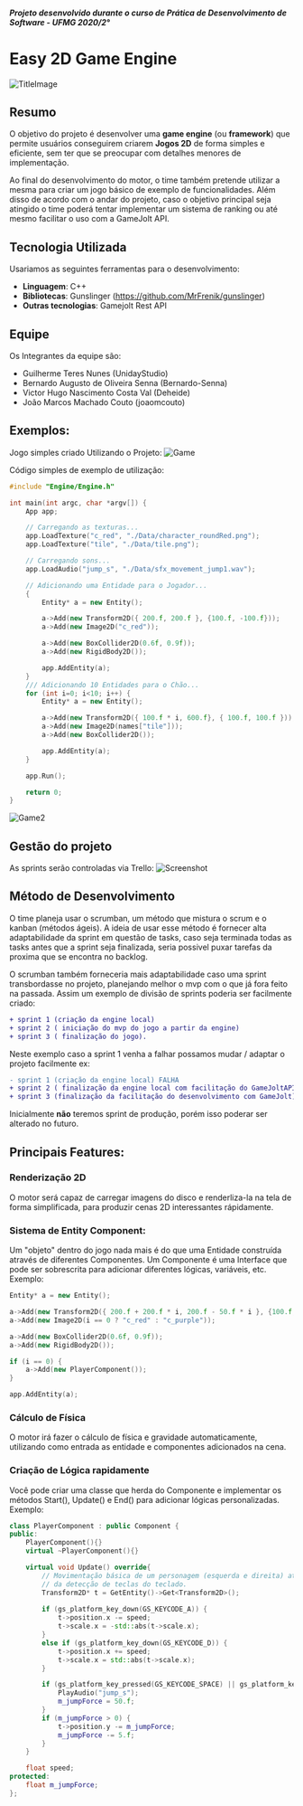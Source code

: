 ##### Projeto desenvolvido durante o curso de Prática de Desenvolvimento de Software - UFMG 2020/2°

# Easy 2D Game Engine

![TitleImage](https://media.discordapp.net/attachments/783065895982334002/801538602579263508/unknown.png?width=753&height=427)

## Resumo
O objetivo do projeto é desenvolver uma **game engine** (ou **framework**) que permite usuários conseguirem criarem **Jogos 2D** de forma simples e eficiente, sem ter que se preocupar com detalhes menores de implementação. 

Ao final do desenvolvimento do motor, o time também pretende utilizar a mesma para criar um jogo básico de exemplo de funcionalidades. Além disso de acordo com o andar do projeto, caso o objetivo principal seja atingido o time poderá tentar implementar um sistema de ranking ou até mesmo facilitar o uso com a GameJolt API.

## Tecnologia Utilizada
Usariamos as seguintes ferramentas para o desenvolvimento:
- **Linguagem**: C++
- **Bibliotecas**: Gunslinger (https://github.com/MrFrenik/gunslinger)
- **Outras tecnologias**: Gamejolt Rest API

## Equipe
Os Integrantes da equipe são:
- Guilherme Teres Nunes (UnidayStudio)
- Bernardo Augusto de Oliveira Senna (Bernardo-Senna)
- Victor Hugo Nascimento Costa Val (Deheide)
- João Marcos Machado Couto (joaomcouto)

## Exemplos:
Jogo simples criado Utilizando o Projeto:
![Game](https://media.discordapp.net/attachments/748726391637409804/801537044576206897/unknown.png)

Código simples de exemplo de utilização:
```cpp
#include "Engine/Engine.h"

int main(int argc, char *argv[]) {
	App app;

	// Carregando as texturas...
	app.LoadTexture("c_red", "./Data/character_roundRed.png");
	app.LoadTexture("tile", "./Data/tile.png");

	// Carregando sons...
	app.LoadAudio("jump_s", "./Data/sfx_movement_jump1.wav");

	// Adicionando uma Entidade para o Jogador...
	{
		Entity* a = new Entity();

		a->Add(new Transform2D({ 200.f, 200.f }, {100.f, -100.f}));
		a->Add(new Image2D("c_red"));

		a->Add(new BoxCollider2D(0.6f, 0.9f));
		a->Add(new RigidBody2D());

		app.AddEntity(a);
	}
	/// Adicionando 10 Entidades para o Chão...
	for (int i=0; i<10; i++) {
		Entity* a = new Entity();

		a->Add(new Transform2D({ 100.f * i, 600.f}, { 100.f, 100.f }));
		a->Add(new Image2D(names["tile"]));
		a->Add(new BoxCollider2D());

		app.AddEntity(a);
	}

	app.Run();

	return 0;
}
```

![Game2](https://media.discordapp.net/attachments/783065895982334002/801539728368205824/unknown.png)

## Gestão do projeto
As sprints serão controladas via Trello:
![Screenshot](https://media.discordapp.net/attachments/783065895982334002/795734782548901918/H5JS9eqTdbzOfm4V8L0dtmas2WN5f8D1g8cvjuXT4UAAAAASUVORK5CYII.png)

## Método de Desenvolvimento
O time planeja usar o scrumban, um método que mistura o scrum e o kanban (métodos ágeis). A ideia de usar esse método é fornecer alta adaptabilidade da sprint em questão de tasks, caso seja terminada todas as tasks antes que a sprint seja finalizada, seria possivel puxar tarefas da proxima que se encontra no backlog.

O scrumban também forneceria mais adaptabilidade caso uma sprint transbordasse no projeto, planejando melhor o mvp com o que já fora feito na passada. Assim um exemplo de divisão de sprints poderia ser facilmente criado: 
```diff
+ sprint 1 (criação da engine local)
+ sprint 2 ( iniciação do mvp do jogo a partir da engine)
+ sprint 3 ( finalização do jogo).
```
Neste exemplo caso a sprint 1 venha a falhar possamos mudar / adaptar o projeto facilmente 
ex:
```diff
- sprint 1 (criação da engine local) FALHA
+ sprint 2 ( finalização da engine local com facilitação do GameJoltAPI)
+ sprint 3 (finalização da facilitação do desenvolvimento com GameJolt).
```
Inicialmente **não** teremos sprint de produção, porém isso poderar ser alterado no futuro.

## Principais Features:
### Renderização 2D
O motor será capaz de carregar imagens do disco e renderliza-la na tela de forma simplificada, para produzir cenas 2D interessantes rápidamente.

### Sistema de Entity Component: 
Um "objeto" dentro do jogo nada mais é do que uma Entidade construída através de diferentes Componentes. Um Componente é uma Interface que pode ser sobrescrita para adicionar diferentes lógicas, variáveis, etc. Exemplo:
```cpp
Entity* a = new Entity();

a->Add(new Transform2D({ 200.f + 200.f * i, 200.f - 50.f * i }, {100.f, -100.f}));
a->Add(new Image2D(i == 0 ? "c_red" : "c_purple"));

a->Add(new BoxCollider2D(0.6f, 0.9f));
a->Add(new RigidBody2D());

if (i == 0) {
	a->Add(new PlayerComponent());
}

app.AddEntity(a);
```

### Cálculo de Física
O motor irá fazer o cálculo de física e gravidade automaticamente, utilizando como entrada as entidade e componentes adicionados na cena.

### Criação de Lógica rapidamente
Você pode criar uma classe que herda do Componente e implementar os métodos Start(), Update() e End() para adicionar lógicas personalizadas. 
Exemplo:
```cpp
class PlayerComponent : public Component {
public:
	PlayerComponent(){}
	virtual ~PlayerComponent(){}

	virtual void Update() override{
		// Movimentação básica de um personagem (esquerda e direita) através
		// da detecção de teclas do teclado.
		Transform2D* t = GetEntity()->Get<Transform2D>();
		
		if (gs_platform_key_down(GS_KEYCODE_A)) {
			t->position.x -= speed;
			t->scale.x = -std::abs(t->scale.x);
		}
		else if (gs_platform_key_down(GS_KEYCODE_D)) {
			t->position.x += speed;
			t->scale.x = std::abs(t->scale.x);
		}

		if (gs_platform_key_pressed(GS_KEYCODE_SPACE) || gs_platform_key_pressed(GS_KEYCODE_W)) {
			PlayAudio("jump_s");
			m_jumpForce = 50.f;
		}
		if (m_jumpForce > 0) {
			t->position.y -= m_jumpForce;
			m_jumpForce -= 5.f;
		}
	}

	float speed;
protected:
	float m_jumpForce;
};
```
